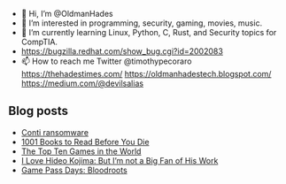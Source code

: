 - 👋 Hi, I’m @OldmanHades
- 👀 I’m interested in programming, security, gaming, movies, music.
- 🌱 I’m currently learning Linux, Python, C, Rust, and Security topics for CompTIA.
- https://bugzilla.redhat.com/show_bug.cgi?id=2002083
- 📫 How to reach me Twitter @timothypecoraro
https://thehadestimes.com/
https://oldmanhadestech.blogspot.com/
https://medium.com/@devilsalias

## Blog posts
<!-- BLOG-POST-LIST:START -->
- [Conti ransomware](https://medium.com/@devilsalias/conti-ransomware-94211644b9a0?source=rss-5097f5c9b801------2)
- [1001 Books to Read Before You Die](https://medium.com/@devilsalias/1001-books-to-read-before-die-85ffe03e85fa?source=rss-5097f5c9b801------2)
- [The Top Ten Games in the World](https://medium.com/@devilsalias/the-top-ten-games-in-the-world-6c15c3797681?source=rss-5097f5c9b801------2)
- [I Love Hideo Kojima: But I’m not a Big Fan of His Work](https://medium.com/@devilsalias/i-love-hideo-kojima-but-im-not-a-big-fan-of-his-work-49c23c1ef02c?source=rss-5097f5c9b801------2)
- [Game Pass Days: Bloodroots](https://medium.com/@devilsalias/game-pass-days-bloodroots-3e65f5c56580?source=rss-5097f5c9b801------2)
<!-- BLOG-POST-LIST:END -->
